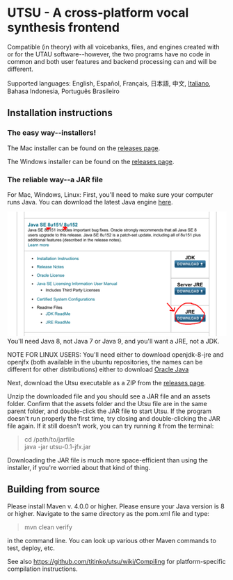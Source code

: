 # UTSU - A cross-platform vocal synthesis frontend

Compatible (in theory) with all voicebanks, files, and engines created with or for the UTAU software--however, the two programs have no code in common and both user features and backend processing can and will be different.

Supported languages: English, Español, Français, 日本語, 中文, [Italiano](https://docs.google.com/document/d/1E-kkq4sw56mmD27NPoQYOLRIJXX5j7zP-fqvkn_89nE), Bahasa Indonesia, Português Brasileiro

## Installation instructions

### The easy way--installers!

The Mac installer can be found on the [releases page](https://github.com/titinko/utsu/releases).

The Windows installer can be found on the [releases page](https://github.com/titinko/utsu/releases).

### The reliable way--a JAR file

For Mac, Windows, Linux:
First, you'll need to make sure your computer runs Java.  You can download the latest Java engine [here](http://www.oracle.com/technetwork/java/javase/downloads/index.html).

![Here's what the download page should look like.](images/java_screenshot.png)
You'll need Java 8, not Java 7 or Java 9, and you'll want a JRE, not a JDK.  

NOTE FOR LINUX USERS: You'll need either to download openjdk-8-jre and openjfx (both available in the ubuntu repositories, the names can be different for other distributions) either to download [Oracle Java](https://www.digitalocean.com/community/tutorials/how-to-install-java-with-apt-get-on-ubuntu-16-04) 

Next, download the Utsu executable as a ZIP from the [releases page](https://github.com/titinko/utsu/releases).

Unzip the downloaded file and you should see a JAR file and an assets folder.  Confirm that the assets folder and the Utsu file are in the same parent folder, and double-click the JAR file to start Utsu.  If the program doesn't run properly the first time, try closing and double-clicking the JAR file again.  If it still doesn't work, you can try running it from the terminal:
> cd /path/to/jarfile<br>
> java -jar utsu-0.1-jfx.jar

Downloading the JAR file is much more space-efficient than using the installer, if you're worried about that kind of thing.

## Building from source

Please install Maven v. 4.0.0 or higher.
Please ensure your Java version is 8 or higher.
Navigate to the same directory as the pom.xml file and type:
> mvn clean verify

in the command line.  You can look up various other Maven commands to test, deploy, etc.

See also https://github.com/titinko/utsu/wiki/Compiling for platform-specific compilation instructions.
